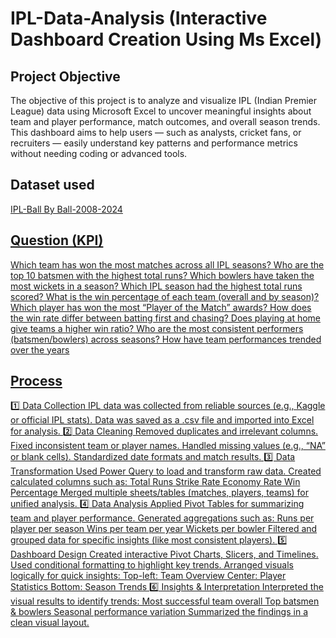 # IPL-Data-Analysis (Interactive Dashboard Creation Using Ms Excel)

## Project Objective
 The objective of this project is to analyze and visualize IPL (Indian Premier League) data using Microsoft Excel to uncover meaningful insights about team and player performance, match outcomes, and overall season trends.
This dashboard aims to help users — such as analysts, cricket fans, or recruiters — easily understand key patterns and performance metrics without needing coding or advanced tools.

## Dataset used
<a href = "https://www.kaggle.com/datasets/saiprudvirajy/indian-premier-league-ipl-2008-2024"> IPL-Ball By Ball-2008-2024

## Question (KPI)
 Which team has won the most matches across all IPL seasons?
 Who are the top 10 batsmen with the highest total runs?
 Which bowlers have taken the most wickets in a season?
 Which IPL season had the highest total runs scored?
 What is the win percentage of each team (overall and by season)?
 Which player has won the most “Player of the Match” awards?
 How does the win rate differ between batting first and chasing?
 Does playing at home give teams a higher win ratio?
 Who are the most consistent performers (batsmen/bowlers) across seasons?
 How have team performances trended over the years 

 ## Process
 1️⃣ Data Collection
IPL data was collected from reliable sources (e.g., Kaggle or official IPL stats).
Data was saved as a .csv file and imported into Excel for analysis.
2️⃣ Data Cleaning
Removed duplicates and irrelevant columns.
Fixed inconsistent team or player names.
Handled missing values (e.g., “NA” or blank cells).
Standardized date formats and match results.
3️⃣ Data Transformation
Used Power Query to load and transform raw data.
Created calculated columns such as:
Total Runs
Strike Rate
Economy Rate
Win Percentage
Merged multiple sheets/tables (matches, players, teams) for unified analysis.
4️⃣ Data Analysis
Applied Pivot Tables for summarizing team and player performance.
Generated aggregations such as:
Runs per player per season
Wins per team per year
Wickets per bowler
Filtered and grouped data for specific insights (like most consistent players).
5️⃣ Dashboard Design
Created interactive Pivot Charts, Slicers, and Timelines.
Used conditional formatting to highlight key trends.
Arranged visuals logically for quick insights:
Top-left: Team Overview
Center: Player Statistics
Bottom: Season Trends
6️⃣ Insights & Interpretation
Interpreted the visual results to identify trends:
Most successful team overall
Top batsmen & bowlers
Seasonal performance variation
Summarized the findings in a clean visual layout.
